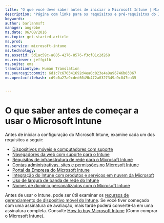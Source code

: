 ```yaml
---
title: "O que você deve saber antes de iniciar o Microsoft Intune | Microsoft Intune"
description: "Página com links para os requisitos e pré-requisitos do Intune"
keywords: 
author: barlanmsft
manager: angrobe
ms.date: 06/08/2016
ms.topic: get-started-article
ms.prod: 
ms.service: microsoft-intune
ms.technology: 
ms.assetid: 5d1ac59c-a885-4276-8576-f3cf81c2d268
ms.reviewer: jeffgilb
ms.suite: ems
translationtype: Human Translation
ms.sourcegitcommit: 6d1c7c670341692d4ea0c823e4a9a96746b83067
ms.openlocfilehash: cd9c0a27a9cded6049b472a0327349a9c847ea35


---
```


# O que saber antes de começar a usar o Microsoft Intune

Antes de iniciar a configuração do Microsoft Intune, examine cada um dos requisitos a seguir:

- [Dispositivos móveis e computadores com suporte](supported-mobile-devices-and-computers.md)
- [Navegadores da web com suporte para o Intune](supported-web-browsers.md)
- [Requisitos de infraestrutura de rede para o Microsoft Intune](network-infrastructure-requirements-for-microsoft-intune.md)
- [Contas administrativas, sites e permissões no Microsoft Intune](administrative-accounts-websites-perms.md)
- [Portal da Empresa do Microsoft Intune](microsoft-intune-company-portal.md)
- [Integração do Intune com produtos e serviços em nuvem da Microsoft](integration-with-cloud-services.md)
- [Uso de largura de banda de rede do Intune](network-bandwidth-use.md)
- [Nomes de domínio personalizados com o Microsoft Intune](domain-names-for-microsoft-intune.md)


Antes de usar o Intune, pode ser útil examinar os [recursos de gerenciamento de dispositivo móvel do Intune](/intune/get-started/mobile-device-management-capabilities-in-microsoft-intune). Se você tiver começado com uma assinatura de avaliação, mais tarde poderá convertê-la em uma assinatura completa. Consulte [How to buy Microsoft Intune](http://www.microsoft.com/en-us/server-cloud/products/microsoft-intune/Purchasing.aspx) (Como comprar o Microsoft Intune).



<!--HONumber=Aug16_HO4-->


